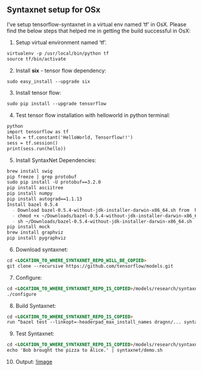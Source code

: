 ## Syntaxnet setup for OSx

I’ve setup tensorflow-syntaxnet in a virtual env named ‘tf’ in OsX. Please find the below steps that helped me in getting the build successful in OsX:

1. Setup virtual environment named ‘tf’.
  ```markdown
  virtualenv -p /usr/local/bin/python tf
  source tf/bin/activate
  ```
2. Install **six** - tensor flow dependency: 
```markdown
sudo easy_install --upgrade six
```
3. Install tensor flow:
```markdown
sudo pip install --upgrade tensorflow
```
4. Test tensor flow installation with helloworld in python terminal:
```markdown
python
import tensorflow as tf
hello = tf.constant('HelloWorld, Tensorflow!!')
sess = tf.session()
print(sess.run(hello))
```
5. Install SyntaxNet Dependencies:
 ```markdown
 brew install swig
 pip freeze | grep protobuf
 sudo pip install -U protobuf==3.2.0
 pip install asciitree
 pip install numpy
 pip install autograd==1.1.13
 Install bazel 0.5.4
   - Download bazel-0.5.4-without-jdk-installer-darwin-x86_64.sh from  https://github.com/bazelbuild/bazel/releases 
   - chmod +x ~/Downloads/bazel-0.5.4-without-jdk-installer-darwin-x86_64.sh
   - sh ~/Downloads/bazel-0.5.4-without-jdk-installer-darwin-x86_64.sh
 pip install mock
 brew install graphviz
 pip install pygraphviz
 ```
6. Download syntaxnet:
```markdown
cd <LOCATION_TO_WHERE_SYNTAXNET_REPO_WILL_BE_COPIED>
git clone --recursive https://github.com/tensorflow/models.git
```
7. Configure:
```markdown
cd <LOCATION_TO_WHERE_SYNTAXNET_REPO_IS_COPIED>/models/research/syntaxnet/tensorflow
./configure
```
8. Build Syntaxnet: 
 ```markdown
 cd <LOCATION_TO_WHERE_SYNTAXNET_REPO_IS_COPIED>
 run “bazel test --linkopt=-headerpad_max_install_names dragnn/... syntaxnet/... util/utf8/…”
 ```
9. Test Syntaxnet: 
```markdown
cd <LOCATION_TO_WHERE_SYNTAXNET_REPO_IS_COPIED>/models/research/syntaxnet
echo 'Bob brought the pizza to Alice.' | syntaxnet/demo.sh
```
10. Output:
[!image](https://user-images.githubusercontent.com/22542670/38160793-93ae9d1c-34e0-11e8-813d-56298256858d.png)

